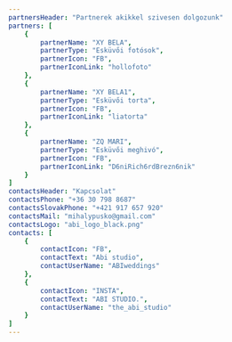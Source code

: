 ```yaml
---
partnersHeader: "Partnerek akikkel szivesen dolgozunk"
partners: [
    {
        partnerName: "XY BELA",
        partnerType: "Esküvői fotósok",
        partnerIcon: "FB",
        partnerIconLink: "hollofoto"
    },
    {
        partnerName: "XY BELA1",
        partnerType: "Esküvői torta",
        partnerIcon: "FB",
        partnerIconLink: "liatorta"
    },
    {
        partnerName: "ZQ MARI",
        partnerType: "Esküvői meghivó",
        partnerIcon: "FB",
        partnerIconLink: "D6niRich6rdBrezn6nik"
    }
]
contactsHeader: "Kapcsolat"
contactsPhone: "+36 30 798 8687"
contactsSlovakPhone: "+421 917 657 920"
contactsMail: "mihalypusko@gmail.com"
contactsLogo: "abi_logo_black.png"
contacts: [
    {
        contactIcon: "FB",
        contactText: "Abi studio",
        contactUserName: "ABIweddings"
    },
    {
        contactIcon: "INSTA",
        contactText: "ABI STUDIO.",
        contactUserName: "the_abi_studio"
    }
]
---
```

